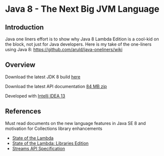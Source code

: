 Java 8 - The Next Big JVM Language
==================================

## Introduction

Java one liners effort is to show why Java 8 Lambda Edition is a cool-kid on the block, not just for Java developers.
Here is my take of the one-liners using Java 8: https://github.com/aruld/java-oneliners/wiki

## Overview

Download the latest JDK 8 build [here](https://jdk8.java.net/download.html)

Download the latest API documentation [84 MB zip](http://www.java.net/download/jdk8/archive/b128/binaries/jdk-8-fcs-docs-b128-all-01_feb_2014.zip)

Developed with [Intellj IDEA 13](http://www.jetbrains.com/idea/download/)

## References

Must read documents on the new language features in Java SE 8 and motivation for Collections library enhancements

- [State of the Lambda](http://cr.openjdk.java.net/~briangoetz/lambda/lambda-state-final.html)
- [State of the Lambda: Libraries Edition](http://cr.openjdk.java.net/~briangoetz/lambda/lambda-libraries-final.html)
- [Streams API Specification](http://download.java.net/jdk8/docs/api/java/util/stream/package-summary.html)